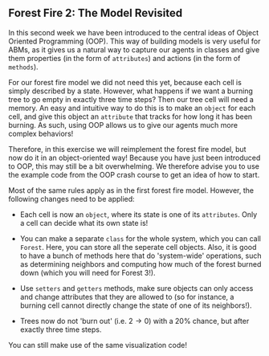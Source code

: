 ## Forest Fire 2: The Model Revisited

In this second week we have been introduced to the central ideas of Object Oriented Programming (OOP). This way of building models is very useful for ABMs, as it gives us a natural way to capture our agents in classes and give them properties (in the form of `attributes`) and actions (in the form of `methods`). 

For our forest fire model we did not need this yet, because each cell is simply described by a state. However, what happens if we want a burning tree to go empty in exactly three time steps? Then our tree cell will need a memory. An easy and intuitive way to do this is to make an `object` for each cell, and give this object an `attribute` that tracks for how long it has been burning. As such, using OOP allows us to give our agents much more complex behaviors!

Therefore, in this exercise we will reimplement the forest fire model, but now do it in an object-oriented way! Because you have just been introduced to OOP, this may still be a bit overwhelming. We therefore advise you to use the example code from the OOP crash course to get an idea of how to start. 

Most of the same rules apply as in the first forest fire model. However, the following changes need to be applied:

* Each cell is now an `object`, where its state is one of its `attributes`. Only a cell can decide what its own state is!

* You can make a separate `class` for the whole system, which you can call `Forest`. Here, you can store all the seperate cell objects. Also, it is good to have a bunch of methods here that do 'system-wide' operations, such as determining neighbors and computing how much of the forest burned down (which you will need for Forest 3!).

* Use `setters` and `getters` methods, make sure objects can only access and change attributes that they are allowed to (so for instance, a burning cell cannot directly change the state of one of its neighbors!).

* Trees now do not 'burn out' (i.e. $2\rightarrow 0$) with a 20\% chance, but after exactly three time steps.

You can still make use of the same visualization code!